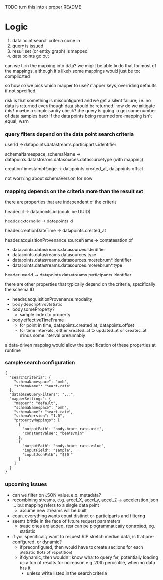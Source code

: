 TODO turn this into a proper README

# Logic
1. data point search criteria come in
1. query is issued
1. result set (or entity graph) is mapped
1. data points go out


can we turn the mapping into data? we might be able to do that for most of the mappings,
although it's likely some mappings would just be too complicated

so how do we pick which mapper to use? mapper keys, overriding defaults if not specified.

risk is that something is misconfigured and we get a silent failure; i.e. no data is returned even though
data should be returned. how do we mitigate this?
maybe a simple sanity check? the query is going to get some number of data samples back
 if the data points being returned pre-mapping isn't equal, warn

### query filters depend on the data point search criteria

userId
-> datapoints.datastreams.participants.identifier

schemaNamespace, schemaName
-> datapoints.datastreams.datasources.datasourcetype (with mapping)

creationTimestampRange
->  datapoints.created_at, datapoints.offset

not worrying about schemaVersion for now


### mapping depends on the criteria more than the result set


there are properties that are independent of the criteria

header.id
-> datapoints.id (could be UUID)

header.externalId
-> datapoints.id

header.creationDateTime
-> datapoints.created_at

header.acquisitionProvenance.sourceName
-> contatenation of
- datapoints.datastreams.datasources.identifier
- datapoints.datastreams.datasources.type
- datapoints.datastreams.datasources.mcerebrum*.identifier
- datapoints.datastreams.datasources.mcerebrum*.type

header.userId
-> datapoints.datastreams.participants.identifier

there are other properties that typically depend on the criteria, specifically the schema ID

- header.acquisitionProvenance.modality
- body.descriptiveStatistic
- body.someProperty?
  -   sample index to property
- body.effectiveTimeFrame
  -    for point in time, datapoints.created_at, datapoints.offset
  -   for time intervals, either created_at to updated_at or created_at minus some interval presumably

a data-driven mapping would allow the specification of these properties at runtime

### sample search configuration

```
{
  "searchCriteria": {
    "schemaNamespace": "omh",
    "schemaName": "heart-rate"
  },
  "databaseQueryFilters": "...",
  "mapperSettings": {
    "mapper": "default",
    "schemaNamespace": "omh",
    "schemaName": "heart-rate",
    "schemaVersion": "1.0",
    "propertyMappings": [
      {
        "outputPath": "body.heart_rate.unit",
        "constantValue": "beats/min"
      },
      {
        "outputPath": "body.heart_rate.value",
        "inputField": "sample",
        "inputJsonPath": "$[0]"
      }
    ]
  }
}
```


### upcoming issues

- can we filter on JSON value, e.g. metadata?
- recombining streams, e.g. accel_X, accel_y, accel_Z -> acceleration.json ... but mapping refers to a single data point
  - assume new streams will be built
- count everything wants count distinct on participants and filtering
- seems brittle in the face of future request parameters
  - static ones are added, rest can be programmatically controlled, eg. statistic
- if you specifically want to request RIP stretch median data, is that pre-configured, or dynamic?
  - if preconfigured, then would have to create sections for each statistic (lots of repetition)
  - if dynamic, then wouldn't know what to query for, potentially loading up a ton of results for no reason
    e.g. 20th percentile, when no data has it
      - unless white listed in the search criteria